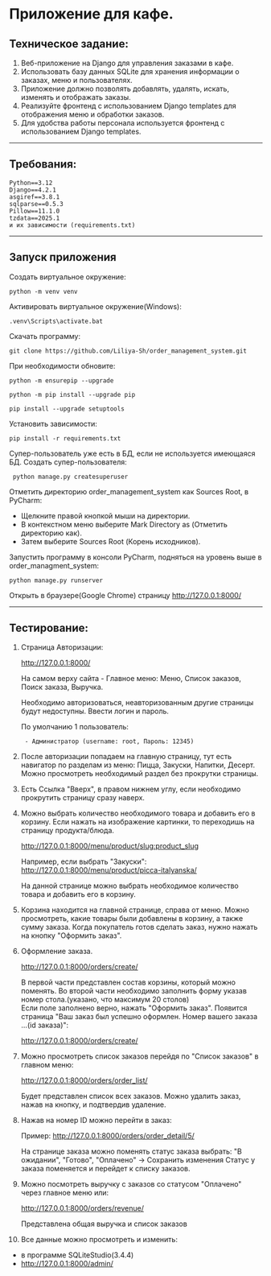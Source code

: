 # Приложение для кафе.

## Техническое задание:

1. Веб-приложение на Django для управления заказами в кафе.
2. Использовать базу данных SQLite для хранения информации о заказах, меню и пользователях.
3. Приложение должно позволять добавлять, удалять, искать, изменять и отображать заказы.
4. Реализуйте фронтенд с использованием Django templates для отображения меню и обработки заказов.
5. Для удобства работы персонала используется фронтенд с использованием Django templates.

----------------------------------------------------------------------
## Требования:

    Python==3.12
    Django==4.2.1
    asgiref==3.8.1
    sqlparse==0.5.3
    Pillow==11.1.0
    tzdata==2025.1
    и их зависимости (requirements.txt)

----------------------------------------------------------------------
## Запуск приложения

Создать виртуальное окружение:

    python -m venv venv

Активировать виртуальное окружение(Windows):

    .venv\Scripts\activate.bat

Скачать программу:

    git clone https://github.com/Liliya-Sh/order_management_system.git

При необходимости обновите: 

    python -m ensurepip --upgrade 

    python -m pip install --upgrade pip 

    pip install --upgrade setuptools 

Установить зависимости:

    pip install -r requirements.txt    

Супер-пользователь уже есть в БД, если не используется имеющаяся БД.
Создать супер-пользователя:

     python manage.py createsuperuser

Отметить директорию order_management_system как Sources Root, в PyCharm:
- Щелкните правой кнопкой мыши на директории.
- В контекстном меню выберите Mark Directory as (Отметить директорию как).
- Затем выберите Sources Root (Корень исходников).


Запустить программу в консоли PyCharm, подняться на уровень выше в order_managment_system:

    python manage.py runserver

Открыть в браузере(Google Chrome) страницу http://127.0.0.1:8000/
______________________________________________________________________

## Тестирование:

1. Страница Авторизации:

    http://127.0.0.1:8000/

    На самом верху сайта - Главное меню: Меню, Список заказов, Поиск заказа, Выручка.

    Необходимо авторизоваться, неавторизованным другие страницы будут недоступны. Ввести логин и пароль.

  
    По умолчанию 1 пользователь:
 
        - Администратор (username: root, Пароль: 12345)


2.  После авторизации попадаем на главную страницу, тут есть навигатор по разделам из меню: Пицца, Закуски, Напитки, Десерт.
    Можно просмотреть необходимый раздел без прокрутки страницы.

3. Есть Ссылка "Вверх", в правом нижнем углу, если необходимо прокрутить страницу сразу наверх.

4. Можно выбрать количество необходимого товара и добавить его в корзину. 
   Если нажать на изображение картинки, то переходишь на страницу продукта/блюда.

   http://127.0.0.1:8000/menu/product/<slug:product_slug>
 
   Например, если выбрать "Закуски": http://127.0.0.1:8000/menu/product/picca-italyanska/

   На данной странице можно выбрать необходимое количество товара и добавить его в корзину.

5. Корзина находится на главной странице, справа от меню. 
   Можно просмотреть, какие товары были добавлены в корзину, а также сумму заказа.
   Когда покупатель готов сделать заказ, нужно нажать на кнопку "Оформить заказ".

6. Оформление заказа. 
 
    http://127.0.0.1:8000/orders/create/

    В первой части представлен состав корзины, который можно поменять.
    Во второй части необходимо заполнить форму указав номер стола.(указано, что максимум 20 столов)  
    Если поле заполнено верно, нажать "Оформить заказ".
    Появится страница "Ваш заказ был успешно оформлен. Номер вашего заказа ...(id заказа)":

    http://127.0.0.1:8000/orders/create/

7. Можно просмотреть список заказов перейдя по "Список заказов" в главном меню:

    http://127.0.0.1:8000/orders/order_list/

   Будет представлен список всех заказов.
   Можно удалить заказ, нажав на кнопку, и подтвердив удаление.

8. Нажав на номер ID можно перейти в заказ:

   Пример: http://127.0.0.1:8000/orders/order_detail/5/

   На странице заказа можно поменять статус заказа выбрать: "В ожидании", "Готово", "Оплачено" -> Сохранить изменения
   Статус у заказа поменяется и перейдет к списку заказов.

9. Можно посмотреть выручку с заказов со статусом "Оплачено" через главное меню или:

    http://127.0.0.1:8000/orders/revenue/

   Представлена общая выручка и список заказов

10. Все данные можно просмотреть и изменить:

   - в программе SQLiteStudio(3.4.4)
   - http://127.0.0.1:8000/admin/
